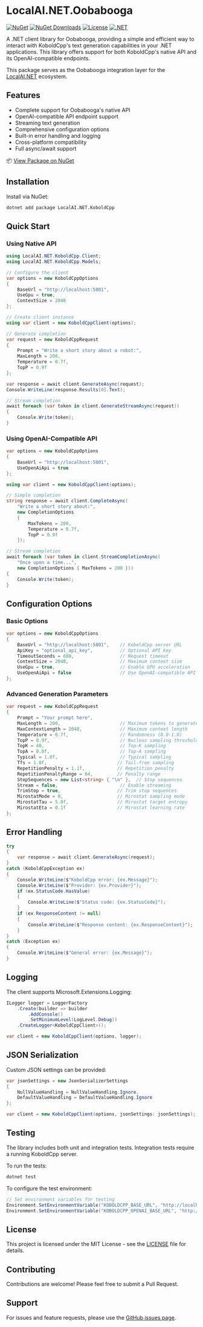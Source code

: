 # LocalAI.NET.Oobabooga
[![NuGet](https://img.shields.io/nuget/v/LocalAI.NET.Oobabooga.svg)](https://www.nuget.org/packages/LocalAI.NET.Oobabooga)
[![NuGet Downloads](https://img.shields.io/nuget/dt/LocalAI.NET.KoboldCpp.svg)](https://www.nuget.org/packages/LocalAI.NET.KoboldCpp)
[![License](https://img.shields.io/github/license/SpongeEngine/LocalAI.NET.KoboldCpp)](LICENSE)
[![.NET](https://img.shields.io/badge/.NET-6.0%20%7C%207.0%20%7C%208.0%2B-512BD4)](https://dotnet.microsoft.com/download)

A .NET client library for Oobabooga, providing a simple and efficient way to interact with KoboldCpp's text generation capabilities in your .NET applications. This library offers support for both KoboldCpp's native API and its OpenAI-compatible endpoints.

This package serves as the Oobabooga integration layer for the [LocalAI.NET](https://github.com/SpongeEngine/LocalAI.NET) ecosystem.

## Features
- Complete support for Oobabooga's native API
- OpenAI-compatible API endpoint support
- Streaming text generation
- Comprehensive configuration options
- Built-in error handling and logging
- Cross-platform compatibility
- Full async/await support

📦 [View Package on NuGet](https://www.nuget.org/packages/LocalAI.NET.KoboldCpp)

## Installation
Install via NuGet:
```bash
dotnet add package LocalAI.NET.KoboldCpp
```

## Quick Start

### Using Native API
```csharp
using LocalAI.NET.KoboldCpp.Client;
using LocalAI.NET.KoboldCpp.Models;

// Configure the client
var options = new KoboldCppOptions
{
    BaseUrl = "http://localhost:5001",
    UseGpu = true,
    ContextSize = 2048
};

// Create client instance
using var client = new KoboldCppClient(options);

// Generate completion
var request = new KoboldCppRequest
{
    Prompt = "Write a short story about a robot:",
    MaxLength = 200,
    Temperature = 0.7f,
    TopP = 0.9f
};

var response = await client.GenerateAsync(request);
Console.WriteLine(response.Results[0].Text);

// Stream completion
await foreach (var token in client.GenerateStreamAsync(request))
{
    Console.Write(token);
}
```

### Using OpenAI-Compatible API
```csharp
var options = new KoboldCppOptions
{
    BaseUrl = "http://localhost:5001",
    UseOpenAiApi = true
};

using var client = new KoboldCppClient(options);

// Simple completion
string response = await client.CompleteAsync(
    "Write a short story about:",
    new CompletionOptions
    {
        MaxTokens = 200,
        Temperature = 0.7f,
        TopP = 0.9f
    });

// Stream completion
await foreach (var token in client.StreamCompletionAsync(
    "Once upon a time...",
    new CompletionOptions { MaxTokens = 200 }))
{
    Console.Write(token);
}
```

## Configuration Options

### Basic Options
```csharp
var options = new KoboldCppOptions
{
    BaseUrl = "http://localhost:5001",    // KoboldCpp server URL
    ApiKey = "optional_api_key",          // Optional API key
    TimeoutSeconds = 600,                 // Request timeout
    ContextSize = 2048,                   // Maximum context size
    UseGpu = true,                        // Enable GPU acceleration
    UseOpenAiApi = false                  // Use OpenAI-compatible API
};
```

### Advanced Generation Parameters
```csharp
var request = new KoboldCppRequest
{
    Prompt = "Your prompt here",
    MaxLength = 200,                      // Maximum tokens to generate
    MaxContextLength = 2048,              // Maximum context length
    Temperature = 0.7f,                   // Randomness (0.0-1.0)
    TopP = 0.9f,                          // Nucleus sampling threshold
    TopK = 40,                            // Top-K sampling
    TopA = 0.0f,                          // Top-A sampling
    Typical = 1.0f,                       // Typical sampling
    Tfs = 1.0f,                          // Tail-free sampling
    RepetitionPenalty = 1.1f,            // Repetition penalty
    RepetitionPenaltyRange = 64,         // Penalty range
    StopSequences = new List<string> { "\n" },  // Stop sequences
    Stream = false,                       // Enable streaming
    TrimStop = true,                     // Trim stop sequences
    MirostatMode = 0,                    // Mirostat sampling mode
    MirostatTau = 5.0f,                  // Mirostat target entropy
    MirostatEta = 0.1f                   // Mirostat learning rate
};
```

## Error Handling
```csharp
try
{
    var response = await client.GenerateAsync(request);
}
catch (KoboldCppException ex)
{
    Console.WriteLine($"KoboldCpp error: {ex.Message}");
    Console.WriteLine($"Provider: {ex.Provider}");
    if (ex.StatusCode.HasValue)
    {
        Console.WriteLine($"Status code: {ex.StatusCode}");
    }
    if (ex.ResponseContent != null)
    {
        Console.WriteLine($"Response content: {ex.ResponseContent}");
    }
}
catch (Exception ex)
{
    Console.WriteLine($"General error: {ex.Message}");
}
```

## Logging
The client supports Microsoft.Extensions.Logging:

```csharp
ILogger logger = LoggerFactory
    .Create(builder => builder
        .AddConsole()
        .SetMinimumLevel(LogLevel.Debug))
    .CreateLogger<KoboldCppClient>();

var client = new KoboldCppClient(options, logger);
```

## JSON Serialization
Custom JSON settings can be provided:

```csharp
var jsonSettings = new JsonSerializerSettings
{
    NullValueHandling = NullValueHandling.Ignore,
    DefaultValueHandling = DefaultValueHandling.Ignore
};

var client = new KoboldCppClient(options, jsonSettings: jsonSettings);
```

## Testing
The library includes both unit and integration tests. Integration tests require a running KoboldCpp server.

To run the tests:
```bash
dotnet test
```

To configure the test environment:
```csharp
// Set environment variables for testing
Environment.SetEnvironmentVariable("KOBOLDCPP_BASE_URL", "http://localhost:5001");
Environment.SetEnvironmentVariable("KOBOLDCPP_OPENAI_BASE_URL", "http://localhost:5001/v1");
```

## License
This project is licensed under the MIT License - see the [LICENSE](LICENSE) file for details.

## Contributing
Contributions are welcome! Please feel free to submit a Pull Request.

## Support
For issues and feature requests, please use the [GitHub issues page](https://github.com/SpongeEngine/LocalAI.NET.KoboldCpp/issues).
